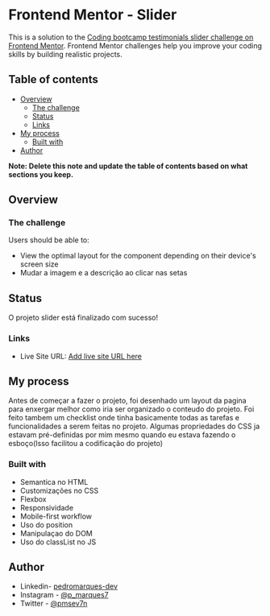 # Frontend Mentor - Slider

This is a solution to the [Coding bootcamp testimonials slider challenge on Frontend Mentor](https://www.frontendmentor.io/challenges/coding-bootcamp-testimonials-slider-4FNyLA8JL). Frontend Mentor challenges help you improve your coding skills by building realistic projects. 

## Table of contents

- [Overview](#visao-geral)
  - [The challenge](#the-challenge)
  - [Status](#status)
  - [Links](#links)
- [My process](#my-process)
  - [Built with](#built-with)
- [Author](#author)

**Note: Delete this note and update the table of contents based on what sections you keep.**

## Overview

### The challenge

Users should be able to:

- View the optimal layout for the component depending on their device's screen size
- Mudar a imagem e a descrição ao clicar nas setas

## Status
  
  O projeto slider está finalizado com sucesso!
  
### Links

- Live Site URL: [Add live site URL here](https://pedromarques-dev.github.io/slider/)

## My process
   
   Antes de começar a fazer o projeto, foi desenhado um layout da pagina para enxergar melhor como iria ser organizado o conteudo do projeto. Foi feito tambem um checklist onde tinha basicamente todas as tarefas e funcionalidades a serem feitas no projeto. Algumas propriedades do CSS ja estavam pré-definidas por mim mesmo quando eu estava fazendo o esboço(Isso facilitou a codificação do projeto)
   
### Built with

- Semantica no HTML
- Customizações no CSS
- Flexbox
- Responsividade
- Mobile-first workflow
- Uso do position
- Manipulaçao do DOM
- Uso do classList no JS


## Author

- Linkedin- [pedromarques-dev](https://www.linkedin.com/in/pedromarques-dev/)
- Instagram - [@p_marques7](https://www.instagram.com/p_marques7)
- Twitter - [@pmsev7n](https://www.twitter.com/pmsev7n)

